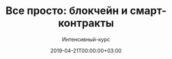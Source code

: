 ---
layout: single-ru
title: "Все просто: блокчейн и смарт-контракты"
subtitle: "Интенсивный-курс"
date: 2019-04-21T00:00:00+03:00
tag: "edu"
desc: "За три часа слушатели интенсива получат знания обо всех азах блокчейн-технологии: как устроен блокчейн, что такое смарт-контракты, для решения каких задач их применяют и насколько технологически оправданно их внедрение."
---